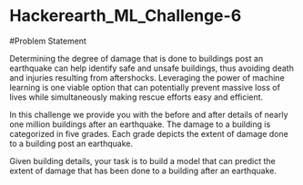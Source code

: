 # Hackerearth_ML_Challenge-6
#Problem Statement

Determining the degree of damage that is done to buildings post an earthquake can help identify safe and unsafe buildings, thus avoiding death and injuries resulting from aftershocks.  Leveraging the power of machine learning is one viable option that can potentially prevent massive loss of lives while simultaneously making rescue efforts easy and efficient.

In this challenge we provide you with the before and after details of nearly one million buildings after an earthquake. The damage to a building is categorized in five grades. Each grade depicts the extent of damage done to a building post an earthquake.

Given building details, your task is to build a model that can predict the extent of damage that has been done to a building after an earthquake.
